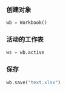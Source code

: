 ### 创建对象

```python
wb = Workbook()
```

### 活动的工作表

```python
ws = wb.active
```

### 保存

```python
wb.save("text.xlsx")
```


